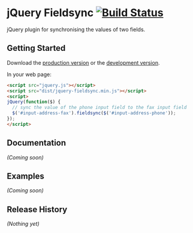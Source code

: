 # jQuery Fieldsync [![Build Status](https://travis-ci.org/ain/jquery-fieldsync.png?branch=master)](https://travis-ci.org/ain/jquery-fieldsync)

jQuery plugin for synchronising the values of two fields.

## Getting Started
Download the [production version][min] or the [development version][max].

[min]: https://raw.github.com/ain/jquery-fieldsync/master/dist/jquery-fieldsync.min.js
[max]: https://raw.github.com/ain/jquery-fieldsync/master/src/jquery-fieldsync.js

In your web page:

```html
<script src="jquery.js"></script>
<script src="dist/jquery-fieldsync.min.js"></script>
<script>
jQuery(function($) {
  // sync the value of the phone input field to the fax input field
  $('#input-address-fax').fieldsync($('#input-address-phone'));
});
</script>
```

## Documentation
_(Coming soon)_

## Examples
_(Coming soon)_

## Release History
_(Nothing yet)_
